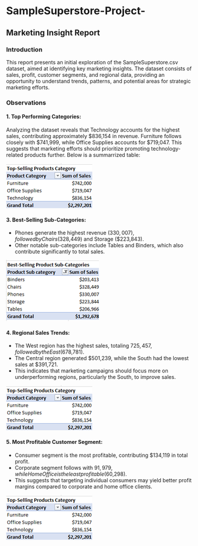 # SampleSuperstore-Project-
## Marketing Insight Report
### Introduction 
This report presents an initial exploration of the SampleSuperstore.csv dataset, aimed at identifying key marketing insights. The dataset consists of sales, profit, customer segments, and regional data, providing an opportunity to understand trends, patterns, and potential areas for strategic marketing efforts.
### Observations
#### 1.	Top Performing Categories:
Analyzing the dataset reveals that Technology accounts for the highest sales, contributing approximately $836,154 in revenue. Furniture follows closely with $741,999, while Office Supplies accounts for $719,047. This suggests that marketing efforts should prioritize promoting technology-related products further.
Below is a summarrized table:

![](https://github.com/sharifahstella/SampleSuperstore-Project-/blob/main/ProductCategory.png)

#### 3.	Best-Selling Sub-Categories:
- Phones generate the highest revenue ($330,007), followed by Chairs ($328,449) and Storage ($223,843).
- Other notable sub-categories include Tables and Binders, which also contribute significantly to total sales.

![](https://github.com/sharifahstella/SampleSuperstore-Project-/blob/main/Product%20Subcategory.png)

#### 4.	Regional Sales Trends:
- The West region has the highest sales, totaling $725,457, followed by the East ($678,781).
- The Central region generated $501,239, while the South had the lowest sales at $391,721.
- This indicates that marketing campaigns should focus more on underperforming regions, particularly the South, to improve sales.
  
![](https://github.com/sharifahstella/SampleSuperstore-Project-/blob/main/ProductCategory.png)

#### 5.	Most Profitable Customer Segment:
- Consumer segment is the most profitable, contributing $134,119 in total profit.
- Corporate segment follows with $91,979, while Home Office is the least profitable ($60,298).
- This suggests that targeting individual consumers may yield better profit margins compared to corporate and home office clients.

![](https://github.com/sharifahstella/SampleSuperstore-Project-/blob/main/ProductCategory.png)
